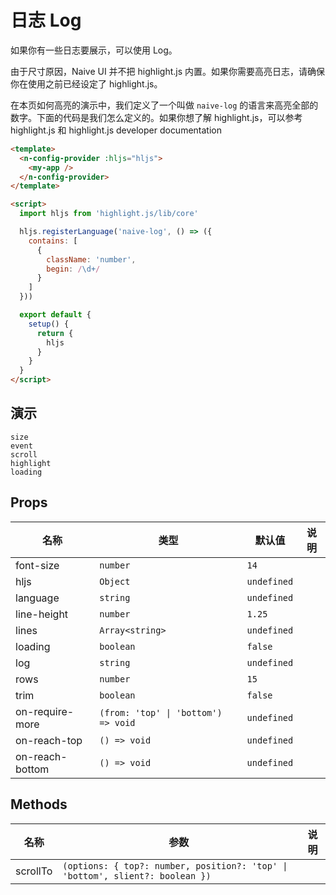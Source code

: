 # 日志 Log

<!--single-column-->

如果你有一些日志要展示，可以使用 Log。

<n-alert title="注意" type="warning" style="margin-bottom: 16px;">
  由于尺寸原因，Naive UI 并不把 highlight.js 内置。如果你需要高亮日志，请确保你在使用之前已经设定了 highlight.js。
</n-alert>

在本页如何高亮的演示中，我们定义了一个叫做 `naive-log` 的语言来高亮全部的数字。下面的代码是我们怎么定义的。如果你想了解 highlight.js，可以参考 <n-a href="https://highlightjs.org/">highlight.js</n-a> 和 <n-a href="https://highlightjs.readthedocs.io/en/latest/index.html">highlight.js developer documentation</n-a>

```html
<template>
  <n-config-provider :hljs="hljs">
    <my-app />
  </n-config-provider>
</template>

<script>
  import hljs from 'highlight.js/lib/core'

  hljs.registerLanguage('naive-log', () => ({
    contains: [
      {
        className: 'number',
        begin: /\d+/
      }
    ]
  }))

  export default {
    setup() {
      return {
        hljs
      }
    }
  }
</script>
```

## 演示

```demo
size
event
scroll
highlight
loading
```

## Props

| 名称            | 类型                                | 默认值      | 说明 |
| --------------- | ----------------------------------- | ----------- | ---- |
| font-size       | `number`                            | `14`        |      |
| hljs            | `Object`                            | `undefined` |      |
| language        | `string`                            | `undefined` |      |
| line-height     | `number`                            | `1.25`      |      |
| lines           | `Array<string>`                     | `undefined` |      |
| loading         | `boolean`                           | `false`     |      |
| log             | `string`                            | `undefined` |      |
| rows            | `number`                            | `15`        |      |
| trim            | `boolean`                           | `false`     |      |
| on-require-more | `(from: 'top' \| 'bottom') => void` | `undefined` |      |
| on-reach-top    | `() => void`                        | `undefined` |      |
| on-reach-bottom | `() => void`                        | `undefined` |      |

## Methods

| 名称 | 参数 | 说明 |
| --- | --- | --- |
| scrollTo | `(options: { top?: number, position?: 'top' \| 'bottom', slient?: boolean })` |  |
